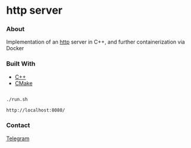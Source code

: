 
# http server

### About 

Implementation of an [http](https://en.wikipedia.org/wiki/HTTP) server in C++, and further containerization via Docker

### Built With

+ [C++](https://cbrnsolafact.com/)
+ [CMake](https://cmake.org/) 

```Bash

./run.sh

http://localhost:8080/

```

### Contact

[Telegram](https://t.me/woshetitelniy)
